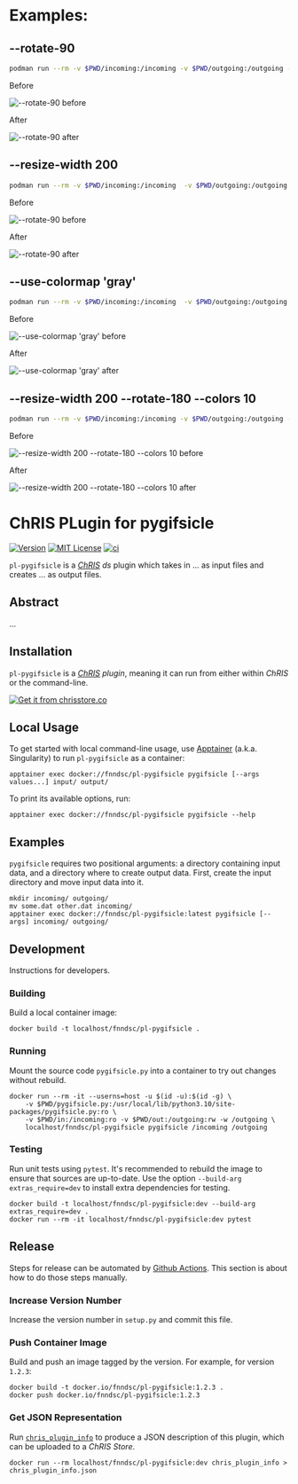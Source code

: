 
# Examples: 

## --rotate-90

```bash
podman run --rm -v $PWD/incoming:/incoming -v $PWD/outgoing:/outgoing --privileged -it localhost/pl-pygifsicle:latest gifsicle --rotate-90 --resize-width 100 /incoming/python.gif -o /outgoing/python.gif
```

Before

![--rotate-90 before](incoming/python.gif)

After

![--rotate-90 after](outgoing/python.gif)

## --resize-width 200

```bash
podman run --rm -v $PWD/incoming:/incoming  -v $PWD/outgoing:/outgoing --privileged -it localhost/pl-pygifslce:latest gifsicle --resize-width 200  /incoming/giphy.gif -o /outgoing/giphy.gif
```

Before

![--rotate-90 before](incoming/giphy.gif)

After

![--rotate-90 after](outgoing/giphy.gif)

## --use-colormap 'gray'

```bash
podman run --rm -v $PWD/incoming:/incoming  -v $PWD/outgoing:/outgoing --privileged -it localhost/pl-pygifslce:latest gifsicle --resize-width 200  /incoming/giphy.gif -o /outgoing/giphy.gif
```

Before

![--use-colormap 'gray' before](incoming/jhin.gif)

After

![--use-colormap 'gray' after](outgoing/jhin.gif)


## --resize-width 200 --rotate-180 --colors 10

```bash
podman run --rm -v $PWD/incoming:/incoming -v $PWD/outgoing:/outgoing --privileged -it localhost/pl-pygifsicle:latest gifsicle --resize-width 200 --rotate-180 --colors 10 /incoming/selfprogramming.gif -o /outgoing/selfprogramming.gif
```

Before

![--resize-width 200 --rotate-180 --colors 10 before](incoming/selfprogramming.gif)

After

![--resize-width 200 --rotate-180 --colors 10 after](outgoing/selfprogramming.gif)


# ChRIS PLugin for pygifsicle

[![Version](https://img.shields.io/docker/v/fnndsc/pl-pygifsicle?sort=semver)](https://hub.docker.com/r/fnndsc/pl-pygifsicle)
[![MIT License](https://img.shields.io/github/license/fnndsc/pl-pygifsicle)](https://github.com/FNNDSC/pl-pygifsicle/blob/main/LICENSE)
[![ci](https://github.com/FNNDSC/pl-pygifsicle/actions/workflows/ci.yml/badge.svg)](https://github.com/FNNDSC/pl-pygifsicle/actions/workflows/ci.yml)

`pl-pygifsicle` is a [_ChRIS_](https://chrisproject.org/)
_ds_ plugin which takes in ...  as input files and
creates ... as output files.

## Abstract

...

## Installation

`pl-pygifsicle` is a _[ChRIS](https://chrisproject.org/) plugin_, meaning it can
run from either within _ChRIS_ or the command-line.

[![Get it from chrisstore.co](https://raw.githubusercontent.com/FNNDSC/ChRIS_store_ui/963938c241636e4c3dc4753ee1327f56cb82d8b5/src/assets/public/badges/light.svg)](https://chrisstore.co/plugin/pl-pygifsicle)

## Local Usage

To get started with local command-line usage, use [Apptainer](https://apptainer.org/)
(a.k.a. Singularity) to run `pl-pygifsicle` as a container:

```shell
apptainer exec docker://fnndsc/pl-pygifsicle pygifsicle [--args values...] input/ output/
```

To print its available options, run:

```shell
apptainer exec docker://fnndsc/pl-pygifsicle pygifsicle --help
```

## Examples

`pygifsicle` requires two positional arguments: a directory containing
input data, and a directory where to create output data.
First, create the input directory and move input data into it.

```shell
mkdir incoming/ outgoing/
mv some.dat other.dat incoming/
apptainer exec docker://fnndsc/pl-pygifsicle:latest pygifsicle [--args] incoming/ outgoing/
```

## Development

Instructions for developers.

### Building

Build a local container image:

```shell
docker build -t localhost/fnndsc/pl-pygifsicle .
```

### Running

Mount the source code `pygifsicle.py` into a container to try out changes without rebuild.

```shell
docker run --rm -it --userns=host -u $(id -u):$(id -g) \
    -v $PWD/pygifsicle.py:/usr/local/lib/python3.10/site-packages/pygifsicle.py:ro \
    -v $PWD/in:/incoming:ro -v $PWD/out:/outgoing:rw -w /outgoing \
    localhost/fnndsc/pl-pygifsicle pygifsicle /incoming /outgoing
```

### Testing

Run unit tests using `pytest`.
It's recommended to rebuild the image to ensure that sources are up-to-date.
Use the option `--build-arg extras_require=dev` to install extra dependencies for testing.

```shell
docker build -t localhost/fnndsc/pl-pygifsicle:dev --build-arg extras_require=dev .
docker run --rm -it localhost/fnndsc/pl-pygifsicle:dev pytest
```

## Release

Steps for release can be automated by [Github Actions](.github/workflows/ci.yml).
This section is about how to do those steps manually.

### Increase Version Number

Increase the version number in `setup.py` and commit this file.

### Push Container Image

Build and push an image tagged by the version. For example, for version `1.2.3`:

```
docker build -t docker.io/fnndsc/pl-pygifsicle:1.2.3 .
docker push docker.io/fnndsc/pl-pygifsicle:1.2.3
```

### Get JSON Representation

Run [`chris_plugin_info`](https://github.com/FNNDSC/chris_plugin#usage)
to produce a JSON description of this plugin, which can be uploaded to a _ChRIS Store_.

```shell
docker run --rm localhost/fnndsc/pl-pygifsicle:dev chris_plugin_info > chris_plugin_info.json
```

